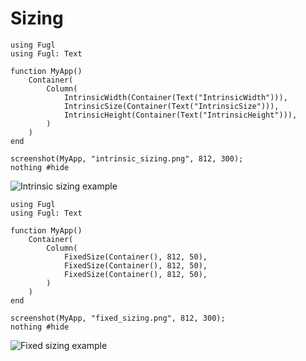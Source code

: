 # Sizing

``` @example IntrinsicSizeExample
using Fugl
using Fugl: Text

function MyApp()
    Container(
        Column(
            IntrinsicWidth(Container(Text("IntrinsicWidth"))),
            IntrinsicSize(Container(Text("IntrinsicSize"))),
            IntrinsicHeight(Container(Text("IntrinsicHeight"))),
        )
    )
end

screenshot(MyApp, "intrinsic_sizing.png", 812, 300);
nothing #hide
```

![Intrinsic sizing example](intrinsic_sizing.png)

``` @example FixedSizeExample
using Fugl
using Fugl: Text

function MyApp()
    Container(
        Column(
            FixedSize(Container(), 812, 50),
            FixedSize(Container(), 812, 50),
            FixedSize(Container(), 812, 50),
        )
    )
end

screenshot(MyApp, "fixed_sizing.png", 812, 300);
nothing #hide
```

![Fixed sizing example](fixed_sizing.png)